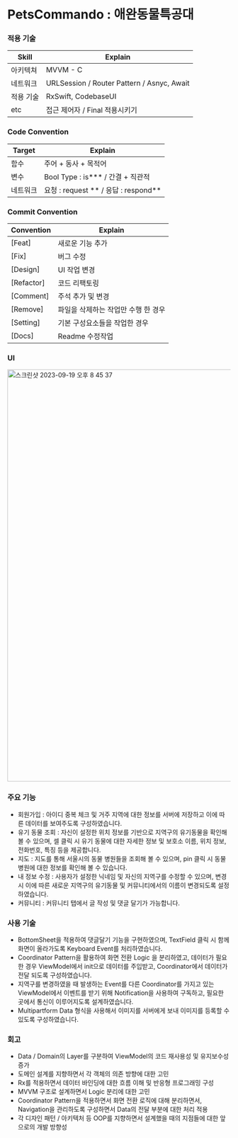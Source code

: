 # PetsCommando : 애완동물특공대

### 적용 기술

| Skill     | Explain                                    |
| --------- | ------------------------------------------ |
| 아키텍쳐  | MVVM - C                                   |
| 네트워크  | URLSession / Router Pattern / Asnyc, Await |
| 적용 기술 | RxSwift, CodebaseUI                        |
| etc       | 접근 제어자 / Final 적용시키기             |

### Code Convention

| Target   | Explain                              |
| -------- | ------------------------------------ |
| 함수     | 주어 + 동사 + 목적어                 |
| 변수     | Bool Type : is*** / 간결 + 직관적    |
| 네트워크 | 요청 : request ** / 응답 : respond** |

### Commit Convention

| Convention | Explain                             |
| ---------- | ----------------------------------- |
| [Feat]     | 새로운 기능 추가                    |
| [Fix]      | 버그 수정                           |
| [Design]   | UI 작업 변경                        |
| [Refactor] | 코드 리팩토링                       |
| [Comment]  | 주석 추가 및 변경                   |
| [Remove]   | 파일을 삭제하는 작업만 수행 한 경우 |
| [Setting]  | 기본 구성요소들을 작업한 경우|
| [Docs]   | Readme 수정작업                     |

### UI
<img width="931" alt="스크린샷 2023-09-19 오후 8 45 37" src="https://github.com/https-github-com-qudgus1984/PetsCommando/assets/81552265/6c53cd38-a6ab-4757-b1b5-4ec6f151ef53">

### 주요 기능

- 회원가입 : 아이디 중복 체크 및 거주 지역에 대한 정보를 서버에 저장하고 이에 따른 데이터를 보여주도록 구성하였습니다.
- 유기 동물 조회 : 자신이 설정한 위치 정보를 기반으로 지역구의 유기동물을 확인해 볼 수 있으며, 셀 클릭 시 유기 동물에 대한 자세한 정보 및 보호소 이름, 위치 정보, 전화번호, 특징 등을 제공합니다.
- 지도 : 지도를 통해 서울시의 동물 병원들을 조회해 볼 수 있으며, pin 클릭 시 동물 병원에 대한 정보를 확인해 볼 수 있습니다.
- 내 정보 수정 : 사용자가 설정한 닉네임 및 자신의 지역구를 수정할 수 있으며, 변경 시 이에 따른 새로운 지역구의 유기동물 및 커뮤니티에서의 이름이 변경되도록 설정하였습니다.
- 커뮤니티 : 커뮤니티 탭에서 글 작성 및 댓글 달기가 가능합니다.

### 사용 기술

- BottomSheet을 적용하여 댓글달기 기능을 구현하였으며, TextField 클릭 시 함께 화면이 올라가도록 Keyboard Event를 처리하였습니다.
- Coordinator Pattern을 활용하여 화면 전환 Logic 을 분리하였고, 데이터가 필요한 경우 ViewModel에서 init으로 데이터를 주입받고, Coordinator에서 데이터가 전달 되도록 구성하였습니다.
- 지역구를 변경하였을 때 발생하는 Event를 다른 Coordinator를 가지고 있는 ViewModel에서 이벤트를 받기 위해 Notification을 사용하여 구독하고, 필요한 곳에서 통신이 이루어지도록 설계하였습니다.
- Multipartform Data 형식을 사용해서 이미지를 서버에게 보내 이미지를 등록할 수 있도록 구성하였습니다.

### 회고
- Data / Domain의 Layer를 구분하여 ViewModel의 코드 재사용성 및 유지보수성 증가
- 도메인 설계를 지향하면서 각 객체의 의존 방향에 대한 고민
- Rx를 적용하면서 데이터 바인딩에 대한 흐름 이해 및 반응형 프로그래밍 구성
- MVVM 구조로 설계하면서 Logic 분리에 대한 고민
- Coordinator Pattern을 적용하면서 화면 전환 로직에 대해 분리하면서, Navigation을 관리하도록 구성하면서 Data의 전달 부분에 대한 처리 적용
- 각 디자인 패턴 / 아키텍처 등 OOP를 지향하면서 설계했을 때의 지점들에 대한 앞으로의 개발 방향성


